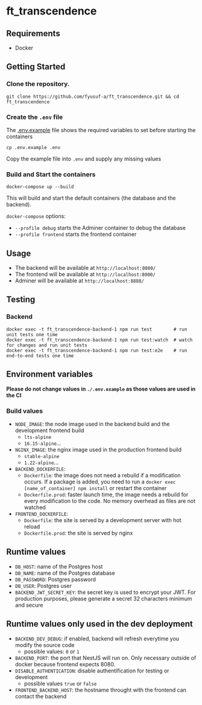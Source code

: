 # ft_transcendence

## Requirements
- Docker

## Getting Started
### Clone the repository.
```
git clone https://github.com/fyusuf-a/ft_transcendence.git && cd ft_transcendence
```

### Create the `.env` file
The [.env.example](https://github.com/fyusuf-a/ft_transcendence/blob/master/.env.example) file shows the required variables to set before starting the containers
```
cp .env.example .env
```
Copy the example file into `.env` and supply any missing values

### Build and Start the containers
```
docker-compose up --build
```
This will build and start the default containers (the database and the backend).

`docker-compose` options:
- `--profile debug` starts the Adminer container to debug the database
- `--profile frontend` starts the frontend container

## Usage
- The backend will be available at `http://localhost:8080/`
- The frontend will be available at `http://localhost:8000/`
- Adminer will be available at `http://localhost:8888/`

## Testing
### Backend
```
docker exec -t ft_transcendence-backend-1 npm run test        # run unit tests one time
docker exec -t ft_transcendence-backend-1 npm run test:watch  # watch for changes and run unit tests
docker exec -t ft_transcendence-backend-1 npm run test:e2e    # run end-to-end tests one time
```

## Environment variables

**Please do not change values in `./.env.example` as those values are used in the CI**

### Build values

- `NODE_IMAGE`: the node image used in the backend build and the development frontend build
	* `lts-alpine`
	* `16.15-alpine`...
- `NGINX_IMAGE`: the nginx image used in the production frontend build
	* `stable-alpine`
	* `1.22-alpine`...
- `BACKEND_DOCKERFILE`:
	* `Dockerfile`: the image does not need a rebuild if a modification occurs. If a package is added, you need to run a `docker exec [name_of_container] npm install` or restart the container
	* `Dockerfile.prod`: faster launch time, the image needs a rebuild for every modification to the code. No memory overhead as files are not watched
- `FRONTEND_DOCKERFILE`:
	* `Dockerfile`: the site is served by a development server with hot reload
	* `Dockerfile.prod`: the site is served by nginx

## Runtime values

- `DB_HOST`: name of the Postgres host
- `DB_NAME`: name of the Postgres database
- `DB_PASSWORD`: Postgres password
- `DB_USER`: Postgres user
- `BACKEND_JWT_SECRET_KEY`: the secret key is used to encrypt your JWT. For production purposes, please generate a secret 32 characters minimum and secure

## Runtime values only used in the dev deployment

- `BACKEND_DEV_DEBUG`: if enabled, backend will refresh everytime you modify the source code
  * possible values: `0` or `1`
- `BACKEND_PORT`: the port that NestJS will run on. Only necessary outside of docker because frontend expects 8080.
- `DISABLE_AUTHENTICATION`: disable authentification for testing or development
  * possible values `true` or `false`
- `FRONTEND_BACKEND_HOST`: the hostname throught with the frontend can contact the backend
